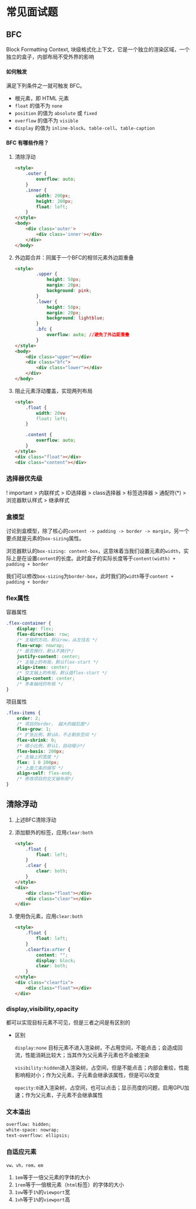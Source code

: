 # 常见面试题

## BFC

Block Formatting Context, 块级格式化上下文，它是一个独立的渲染区域，一个独立的盒子，内部布局不受外界的影响

#### 如何触发

满足下列条件之一就可触发 BFC。

- 根元素，即 HTML 元素
- `float` 的值不为 `none`
- `position` 的值为 `absolute` 或 `fixed`
- `overflow` 的值不为 `visible`
- `display` 的值为 `inline-block`、`table-cell`、`table-caption`

#### BFC 有哪些作用？

1. 清除浮动

   ```html
   <style>
       .outer {
           overflow: auto;
       }
       .inner {
           width: 200px;
           height: 200px;
           float: left;
       }
   </style>
   <body>
       <div class='outer'>
           <div class='inner'></div>
       </div>
   </body>
   ```

2. 外边距合并：同属于一个BFC的相邻元素外边距重叠

   ```html
   <style>
           .upper {
               height: 50px;
               margin: 20px;
               background: pink;
           }
           .lower {
               height: 50px;
               margin: 20px;
               background: lightblue;
           }
           .bfc {
               overflow: auto; //避免了外边距重叠
           }
   </style>
   <body>
       <div class="upper"></div>
       <div class="bfc">
           <div class="lower"></div>
       </div>
   </body>
   ```

3. 阻止元素浮动覆盖，实现两列布局

   ```html
   <style>
       .float {
           width: 20vw
           float: left;
       }
   
       .content {
           overflow: auto;
       }
   </style>
   <div class="float"></div>
   <div class="content"></div>
   ```

### 选择器优先级

! important > 内联样式 > ID选择器 > class选择器 > 标签选择器  > 通配符(*) > 浏览器默认样式 > 继承样式

### 盒模型

讨论到盒模型，除了核心的`content -> padding -> border -> margin`，另一个要点就是元素的`box-sizing`属性。

浏览器默认的`box-sizing: content-box`，这意味着当我们设置元素的`width`，实际上是在设置`content`的长度。此时盒子的实际长度等于`content(width) + padding + border`

我们可以修改`box-sizing`为`border-box`，此时我们的`width`等于`content + padding + border`

### flex属性

容器属性

```css
.flex-container {
    display: flex;
    flex-direction: row;
    /* 主轴的方向，默认row，从左往右 */
    flex-wrap: nowrap;
    /* 是否换行，默认不换行*/
    justify-content: center;
    /* 主轴上的布局，默认flex-start */
    align-items: center;
    /* 交叉轴上的布局，默认值flex-start */
    align-content: center;
    /* 多条轴线的布局 */
}
```

项目属性

```css
.flex-items {
    order: 2;
    /* 项目的order， 越大的越后面*/
    flex-grow: 1;
    /* 扩张比例，默认0，不占剩余空间 */
    flex-shrink: 0;
    /* 缩小比例，默认1，自动缩小*/
    flex-basis: 200px;
    /* 主轴上的宽度 */
    flex: 1 0 200px;
    /* 上面三条的缩写 */
    align-self: flex-end;
    /* 修改项目的交叉轴布局*/
}
```

## 清除浮动

1. 上述BFC清除浮动

2. 添加额外的标签，应用`clear:both`

   ```html
   <style>
       .float {
           float: left;
       }
       .clear {
           clear: both;
       }
   </style>
   <div>
       <div class="float"></div>
       <div class="clear"></div>
   </div>
   ```

3. 使用伪元素，应用`clear:both`

   ```html
   <style>
       .float {
           float: left;
       }
       .clearfix:after {
           content: "";
           display: block;
           clear: both;
       }
   </style>
   <div class="clearfix">
       <div class="float"></div>
   </div>
   ```

### display,visibility,opacity

都可以实现目标元素不可见，但是三者之间是有区别的

- 区别

  `display:none` 目标元素不进入渲染树，不占用空间，不能点击；会造成回流，性能消耗比较大；当其作为父元素子元素也不会被渲染

  `visibility:hidden`进入渲染树，占空间，但是不能点击；内部会重绘，性能影响相对小；作为父元素，子元素会继承该属性，但是可以改变

  `opacity:0`进入渲染树，占空间，也可以点击；显示亮度的问题，启用GPU加速；作为父元素，子元素不会继承属性

### 文本溢出

```html
overflow: hidden;
white-space: nowrap;
text-overflow: ellipsis;
```

### 自适应元素

`vw，vh，rem，em`

1. `1em`等于一倍父元素的字体的大小
2. `1rem`等于一倍根元素（`html`标签）的字体的大小
3. `1vw`等于`1%`的`viewport`宽
4. `1vh`等于`1%`的`viewport`高

